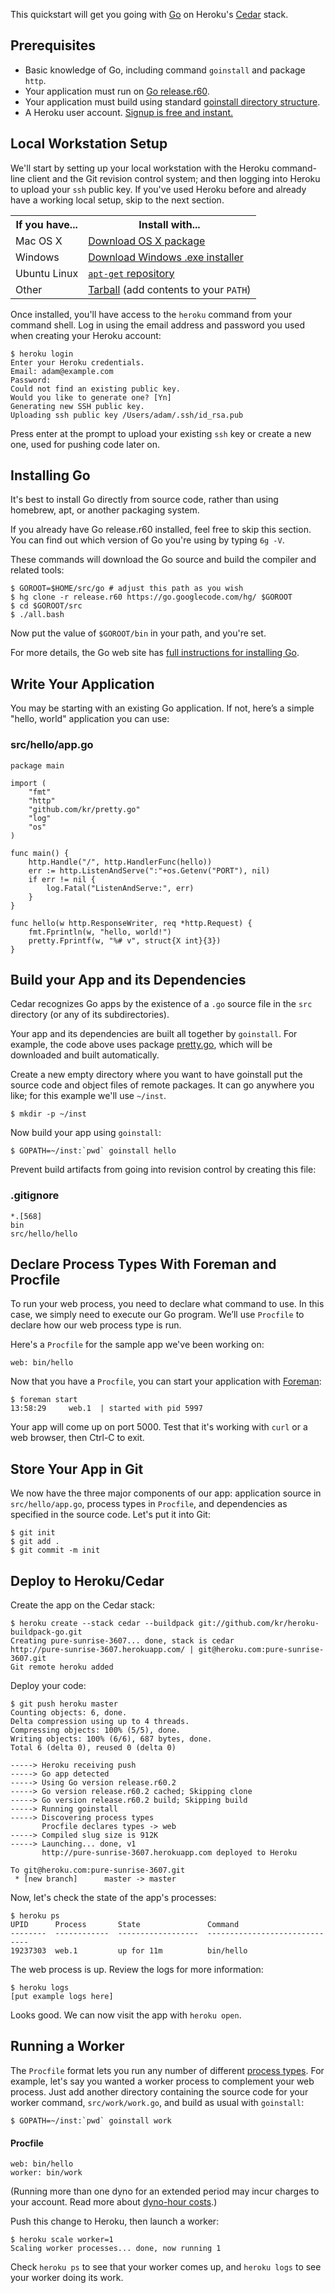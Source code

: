 This quickstart will get you going with [Go](http://golang.org/) on Heroku's
[Cedar](http://devcenter.heroku.com/articles/cedar) stack.

## Prerequisites

* Basic knowledge of Go, including command `goinstall` and package `http`.
* Your application must run on [Go release.r60](http://golang.org/doc/devel/release.html).
* Your application must build using standard [goinstall directory structure](http://golang.org/cmd/goinstall/).
* A Heroku user account.  [Signup is free and instant.](https://api.heroku.com/signup)

## Local Workstation Setup

We'll start by setting up your local workstation with the Heroku command-line client and the Git revision control system; and then logging into Heroku to upload your `ssh` public key.  If you've used Heroku before and already have a working local setup, skip to the next section.

<table>
  <tr>
    <th>If you have...</th>
    <th>Install with...</th>
  </tr>
  <tr>
    <td>Mac OS X</td>
    <td style="text-align: left"><a href="http://toolbelt.herokuapp.com/osx/download">Download OS X package</a></td>
  </tr>
  <tr>
    <td>Windows</td>
    <td style="text-align: left"><a href="http://toolbelt.herokuapp.com/windows/download">Download Windows .exe installer</a></td>
  </tr>
  <tr>
    <td>Ubuntu Linux</td>
    <td style="text-align: left"><a href="http://toolbelt.herokuapp.com/linux/readme"><code>apt-get</code> repository</a></td>
  </tr>
  <tr>
    <td>Other</td>
    <td style="text-align: left"><a href="http://assets.heroku.com/heroku-client/heroku-client.tgz">Tarball</a> (add contents to your <code>PATH</code>)</td>
  </tr>
</table>

Once installed, you'll have access to the `heroku` command from your command shell.  Log in using the email address and password you used when creating your Heroku account:

    $ heroku login
    Enter your Heroku credentials.
    Email: adam@example.com
    Password: 
    Could not find an existing public key.
    Would you like to generate one? [Yn] 
    Generating new SSH public key.
    Uploading ssh public key /Users/adam/.ssh/id_rsa.pub

Press enter at the prompt to upload your existing `ssh` key
or create a new one, used for pushing code later on.

## Installing Go

It's best to install Go directly from source code, rather than using
homebrew, apt, or another packaging system.

If you already have Go release.r60 installed, feel free to skip this section.
You can find out which version of Go you're using by typing `6g -V`.

These commands will download the Go source and build the compiler
and related tools:

    $ GOROOT=$HOME/src/go # adjust this path as you wish
    $ hg clone -r release.r60 https://go.googlecode.com/hg/ $GOROOT
    $ cd $GOROOT/src
    $ ./all.bash

Now put the value of `$GOROOT/bin` in your path, and you're set.

For more details, the Go web site has
[full instructions for installing Go](http://golang.org/doc/install.html).

## Write Your Application

You may be starting with an existing Go application. If not,
here’s a simple "hello, world" application you can use:

### src/hello/app.go

    package main

    import (
        "fmt"
        "http"
        "github.com/kr/pretty.go"
        "log"
        "os"
    )

    func main() {
        http.Handle("/", http.HandlerFunc(hello))
        err := http.ListenAndServe(":"+os.Getenv("PORT"), nil)
        if err != nil {
            log.Fatal("ListenAndServe:", err)
        }
    }

    func hello(w http.ResponseWriter, req *http.Request) {
        fmt.Fprintln(w, "hello, world!")
        pretty.Fprintf(w, "%# v", struct{X int}{3})
    }

## Build your App and its Dependencies

Cedar recognizes Go apps by the existence of a `.go` source file
in the `src` directory (or any of its subdirectories).

Your app and its dependencies are built all together by `goinstall`.
For example, the code above uses package
[pretty.go](https://github.com/kr/pretty.go), which will be downloaded
and built automatically.

Create a new empty directory where you want to have goinstall put
the source code and object files of remote packages. It can go
anywhere you like; for this example we'll use `~/inst`.

    $ mkdir -p ~/inst

Now build your app using `goinstall`:

    $ GOPATH=~/inst:`pwd` goinstall hello

Prevent build artifacts from going into revision control by creating
this file:

### .gitignore

    *.[568]
    bin
    src/hello/hello

## Declare Process Types With Foreman and Procfile

To run your web process, you need to declare what command to use.
In this case, we simply need to execute our Go program. We’ll use
`Procfile` to declare how our web process type is run.

Here's a `Procfile` for the sample app we've been working on:

    web: bin/hello

Now that you have a `Procfile`, you can start your application with [Foreman](http://blog.daviddollar.org/2011/05/06/introducing-foreman.html):

    $ foreman start
    13:58:29     web.1  | started with pid 5997

Your app will come up on port 5000. Test that it's working with `curl`
or a web browser, then Ctrl-C to exit.

## Store Your App in Git

We now have the three major components of our app: application source in `src/hello/app.go`, process types in `Procfile`, and dependencies as specified in the source code. Let's put it into Git:

    $ git init
    $ git add .
    $ git commit -m init

## Deploy to Heroku/Cedar

Create the app on the Cedar stack:

    $ heroku create --stack cedar --buildpack git://github.com/kr/heroku-buildpack-go.git
    Creating pure-sunrise-3607... done, stack is cedar
    http://pure-sunrise-3607.herokuapp.com/ | git@heroku.com:pure-sunrise-3607.git
    Git remote heroku added

Deploy your code:

    $ git push heroku master
    Counting objects: 6, done.
    Delta compression using up to 4 threads.
    Compressing objects: 100% (5/5), done.
    Writing objects: 100% (6/6), 687 bytes, done.
    Total 6 (delta 0), reused 0 (delta 0)

    -----> Heroku receiving push
    -----> Go app detected
    -----> Using Go version release.r60.2
    -----> Go version release.r60.2 cached; Skipping clone
    -----> Go version release.r60.2 build; Skipping build
    -----> Running goinstall
    -----> Discovering process types
           Procfile declares types -> web
    -----> Compiled slug size is 912K
    -----> Launching... done, v1
           http://pure-sunrise-3607.herokuapp.com deployed to Heroku

    To git@heroku.com:pure-sunrise-3607.git
     * [new branch]      master -> master    

Now, let's check the state of the app's processes:

    $ heroku ps
    UPID      Process       State               Command
    --------  ------------  ------------------  ------------------------------
    19237303  web.1         up for 11m          bin/hello

The web process is up. Review the logs for more information:

    $ heroku logs
    [put example logs here]

Looks good. We can now visit the app with `heroku open`.

## Running a Worker

The `Procfile` format lets you run any number of different [process types](procfile).  For example, let's say you wanted a worker process to complement your web process. Just add another directory containing the source code for your worker command, `src/work/work.go`, and build as usual with `goinstall`:

    $ GOPATH=~/inst:`pwd` goinstall work

#### Procfile

    web: bin/hello
    worker: bin/work

(Running more than one dyno for an extended period may incur charges to your account.
Read more about [dyno-hour costs](http://devcenter.heroku.com/articles/how-much-does-a-dyno-cost).)

Push this change to Heroku, then launch a worker:

    $ heroku scale worker=1
    Scaling worker processes... done, now running 1

Check `heroku ps` to see that your worker comes up, and `heroku logs` to see your worker doing its work.


